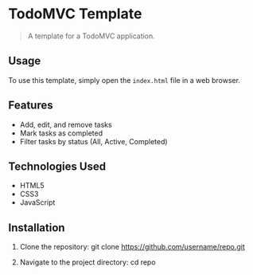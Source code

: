 # TodoMVC Template

> A template for a TodoMVC application.

## Usage

To use this template, simply open the `index.html` file in a web browser.

## Features

- Add, edit, and remove tasks
- Mark tasks as completed
- Filter tasks by status (All, Active, Completed)

## Technologies Used

- HTML5
- CSS3
- JavaScript

## Installation

1. Clone the repository:
  git clone https://github.com/username/repo.git

2. Navigate to the project directory:
  cd repo
